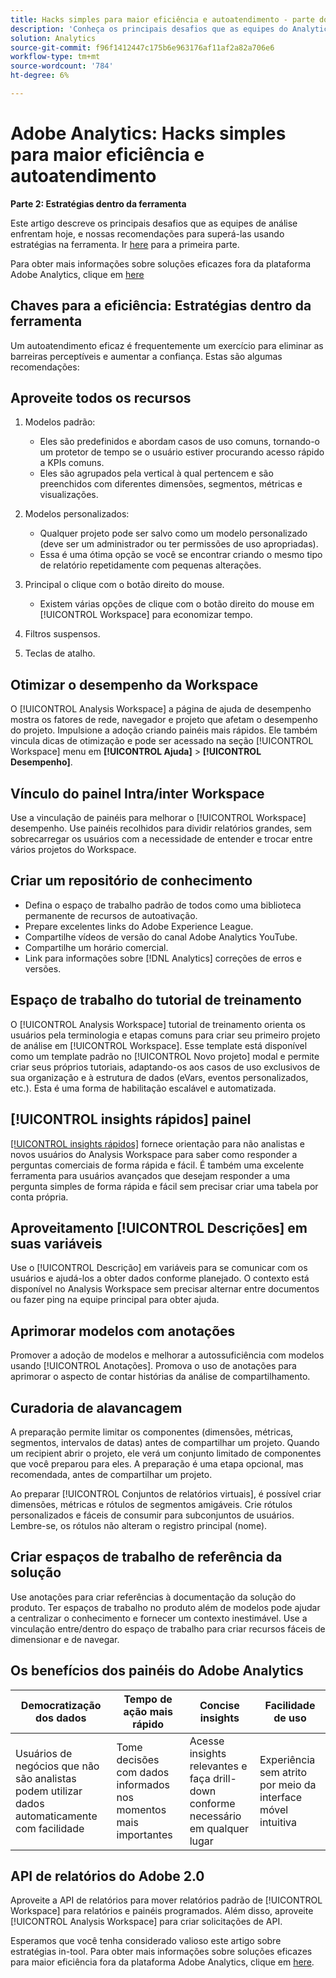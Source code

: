 ```yaml
---
title: Hacks simples para maior eficiência e autoatendimento - parte dois
description: 'Conheça os principais desafios que as equipes do Analytics enfrentam hoje e suas recomendações para superá-las usando as estratégias na ferramenta. '
solution: Analytics
source-git-commit: f96f1412447c175b6e963176af11af2a82a706e6
workflow-type: tm+mt
source-wordcount: '784'
ht-degree: 6%

---
```


# Adobe Analytics: Hacks simples para maior eficiência e autoatendimento

**Parte 2: Estratégias dentro da ferramenta**

Este artigo descreve os principais desafios que as equipes de análise enfrentam hoje, e nossas recomendações para superá-las usando estratégias na ferramenta. Ir [here](/help/strategy/analytics-simple-hacks-for-efficiency-part-one.md) para a primeira parte.

Para obter mais informações sobre soluções eficazes fora da plataforma Adobe Analytics, clique em [here](https://docs.google.com/document/d/1fSrC/_yHW04K61K0Phe4dtg1nCU4jDsqrHWc8KVvsJWk/edit?usp=sharing)

## Chaves para a eficiência: Estratégias dentro da ferramenta

Um autoatendimento eficaz é frequentemente um exercício para eliminar as barreiras perceptíveis e aumentar a confiança. Estas são algumas recomendações:

## Aproveite todos os recursos

1. Modelos padrão:

   * Eles são predefinidos e abordam casos de uso comuns, tornando-o um protetor de tempo se o usuário estiver procurando acesso rápido a KPIs comuns.
   * Eles são agrupados pela vertical à qual pertencem e são preenchidos com diferentes dimensões, segmentos, métricas e visualizações.

1. Modelos personalizados:

   * Qualquer projeto pode ser salvo como um modelo personalizado (deve ser um administrador ou ter permissões de uso apropriadas).
   * Essa é uma ótima opção se você se encontrar criando o mesmo tipo de relatório repetidamente com pequenas alterações.

1. Principal o clique com o botão direito do mouse.

   * Existem várias opções de clique com o botão direito do mouse em [!UICONTROL Workspace] para economizar tempo.

1. Filtros suspensos.

1. Teclas de atalho.

## Otimizar o desempenho da Workspace

O [!UICONTROL Analysis Workspace] a página de ajuda de desempenho mostra os fatores de rede, navegador e projeto que afetam o desempenho do projeto. Impulsione a adoção criando painéis mais rápidos. Ele também vincula dicas de otimização e pode ser acessado na seção [!UICONTROL Workspace] menu em **[!UICONTROL Ajuda]** > **[!UICONTROL Desempenho]**.

## Vínculo do painel Intra/inter Workspace

Use a vinculação de painéis para melhorar o [!UICONTROL Workspace] desempenho. Use painéis recolhidos para dividir relatórios grandes, sem sobrecarregar os usuários com a necessidade de entender e trocar entre vários projetos do Workspace.

## Criar um repositório de conhecimento

* Defina o espaço de trabalho padrão de todos como uma biblioteca permanente de recursos de autoativação.
* Prepare excelentes links do Adobe Experience League.
* Compartilhe vídeos de versão do canal Adobe Analytics YouTube.
* Compartilhe um horário comercial.
* Link para informações sobre [!DNL Analytics] correções de erros e versões.

## Espaço de trabalho do tutorial de treinamento

O [!UICONTROL Analysis Workspace] tutorial de treinamento orienta os usuários pela terminologia e etapas comuns para criar seu primeiro projeto de análise em [!UICONTROL Workspace]. Esse template está disponível como um template padrão no [!UICONTROL Novo projeto] modal e permite criar seus próprios tutoriais, adaptando-os aos casos de uso exclusivos de sua organização e à estrutura de dados (eVars, eventos personalizados, etc.). Esta é uma forma de habilitação escalável e automatizada.

## [!UICONTROL insights rápidos] painel

[[!UICONTROL insights rápidos]](https://experienceleague.adobe.com/docs/analytics/analyze/analysis-workspace/panels/quickinsight.html?lang=en) fornece orientação para não analistas e novos usuários do Analysis Workspace para saber como responder a perguntas comerciais de forma rápida e fácil. É também uma excelente ferramenta para usuários avançados que desejam responder a uma pergunta simples de forma rápida e fácil sem precisar criar uma tabela por conta própria.

## Aproveitamento [!UICONTROL Descrições] em suas variáveis

Use o [!UICONTROL Descrição] em variáveis para se comunicar com os usuários e ajudá-los a obter dados conforme planejado. O contexto está disponível no Analysis Workspace sem precisar alternar entre documentos ou fazer ping na equipe principal para obter ajuda.

## Aprimorar modelos com anotações

Promover a adoção de modelos e melhorar a autossuficiência com modelos usando [!UICONTROL Anotações]. Promova o uso de anotações para aprimorar o aspecto de contar histórias da análise de compartilhamento.

## Curadoria de alavancagem

A preparação permite limitar os componentes (dimensões, métricas, segmentos, intervalos de datas) antes de compartilhar um projeto. Quando um recipient abrir o projeto, ele verá um conjunto limitado de componentes que você preparou para eles. A preparação é uma etapa opcional, mas recomendada, antes de compartilhar um projeto.

Ao preparar [!UICONTROL Conjuntos de relatórios virtuais], é possível criar dimensões, métricas e rótulos de segmentos amigáveis. Crie rótulos personalizados e fáceis de consumir para subconjuntos de usuários. Lembre-se, os rótulos não alteram o registro principal (nome).

## Criar espaços de trabalho de referência da solução

Use anotações para criar referências à documentação da solução do produto. Ter espaços de trabalho no produto além de modelos pode ajudar a centralizar o conhecimento e fornecer um contexto inestimável. Use a vinculação entre/dentro do espaço de trabalho para criar recursos fáceis de dimensionar e de navegar.

## Os benefícios dos painéis do Adobe Analytics

| Democratização dos dados | Tempo de ação mais rápido | Concise insights | Facilidade de uso |
| --- | --- | --- | --- |
| Usuários de negócios que não são analistas podem utilizar dados automaticamente com facilidade | Tome decisões com dados informados nos momentos mais importantes | Acesse insights relevantes e faça drill-down conforme necessário em qualquer lugar | Experiência sem atrito por meio da interface móvel intuitiva |

## API de relatórios do Adobe 2.0

Aproveite a API de relatórios para mover relatórios padrão de [!UICONTROL Workspace] para relatórios e painéis programados. Além disso, aproveite [!UICONTROL Analysis Workspace] para criar solicitações de API.

Esperamos que você tenha considerado valioso este artigo sobre estratégias in-tool. Para obter mais informações sobre soluções eficazes para maior eficiência fora da plataforma Adobe Analytics, clique em [here](https://docs.google.com/document/d/1fSrC/_yHW04K61K0Phe4dtg1nCU4jDsqrHWc8KVvsJWk/edit?usp=sharing).

